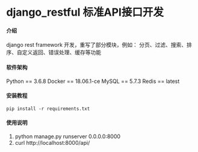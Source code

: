 # django_restful 标准API接口开发

#### 介绍
django rest framework 开发，重写了部分模块，例如： 分页、过滤、搜索、排序、自定义返回、错误处理、缓存等功能

#### 软件架构
Python == 3.6.8
Docker == 18.06.1-ce
MySQL == 5.7.3
Redis == latest


#### 安装教程

```shell
pip install -r requirements.txt
```



#### 使用说明
1.  python manage.py runserver 0.0.0.0:8000
2.  curl http://localhost:8000/api/
